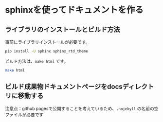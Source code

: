 # sphinxを使ってドキュメントを作る

## ライブラリのインストールとビルド方法

事前にライブラリインストールが必要です。

```bash
pip install -U sphinx sphinx_rtd_theme
```

ビルド方法は、`make html` です。

```bash
make html
```

## ビルド成果物ドキュメントページをdocsディレクトリに移動する

注意点：github pagesで公開することを考えているため、`.nojekyll` の名前の空ファイルが必要です

